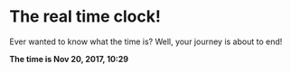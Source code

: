 # The real time clock!

Ever wanted to know what the time is? Well, your journey is about to end!

**The time is Nov 20, 2017, 10:29**